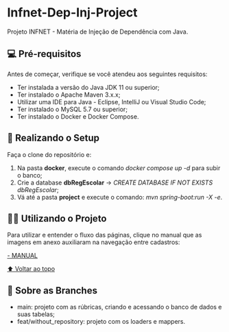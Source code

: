 # Infnet-Dep-Inj-Project
Projeto INFNET - Matéria de Injeção de Dependência com Java.

## 💻 Pré-requisitos

Antes de começar, verifique se você atendeu aos seguintes requisitos:
* Ter instalada a versão do Java JDK 11 ou superior;
* Ter instalado o Apache Maven 3.x.x;
* Utilizar uma IDE para Java - Eclipse, IntelliJ ou Visual Studio Code;
* Ter instalado o MySQL 5.7 ou superior;
* Ter instalado o Docker e Docker Compose.

## 🚀 Realizando o Setup

Faça o clone do repositório e:

1. Na pasta **docker**, execute o comando *docker compose up -d* para subir o banco;
2. Crie a database **dbRegEscolar** -> *CREATE DATABASE IF NOT EXISTS dbRegEscolar*;
3. Vá até a pasta **project** e execute o comando: *mvn spring-boot:run -X -e*.

## 👨‍💻 Utilizando o Projeto

Para utilizar e entender o fluxo das páginas, clique no manual que as imagens em anexo auxiliaram na navegação entre cadastros:

[- MANUAL](MANUAL.md)

[⬆ Voltar ao topo](#Infnet-Dep-Inj-Project)

## 📁 Sobre as Branches

- main: projeto com as rúbricas, criando e acessando o banco de dados e suas tabelas;
- feat/without_repository: projeto com os loaders e mappers.
